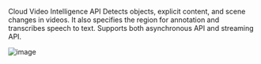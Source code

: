 Cloud Video Intelligence API
Detects objects, explicit content, and scene changes in videos. It also specifies the region for annotation and transcribes speech to text. Supports both asynchronous API and streaming API.

![image](https://github.com/rameshjoshi/ml-model-google-videointelligence-api/assets/7277702/e3c24c5a-1f4b-464f-960e-2f9d91332172)
